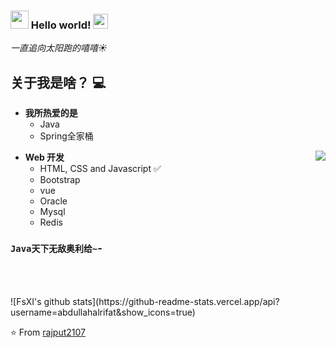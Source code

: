 ### <img src="https://github.com/rajput2107/rajput2107/blob/master/Assets/Hi.gif" width="29px"> Hello world!&nbsp;<img src="https://github.com/rajput2107/rajput2107/blob/master/Assets/Earth.gif" width="24px">
<em>一直追向太阳跑的嘻嘻☀️</em>
 <br/>
## 关于我是啥？ :computer: 
- **我所热爱的是**
	- Java
	- Spring全家桶

<img align="right" src="https://github.com/rajput2107/rajput2107/blob/master/Assets/Developer.gif"/>

- **Web 开发**
	- HTML, CSS and Javascript :white_check_mark:
	- Bootstrap
	- vue
	- Oracle
	- Mysql
	- Redis
  


### `Java天下无敌奥利给~`- 
<br/>
  <br/>


  <br/>
![FsXI's github stats](https://github-readme-stats.vercel.app/api?username=abdullahalrifat&show_icons=true)

<p>


⭐️ From [rajput2107](https://github.com/FsXI)
